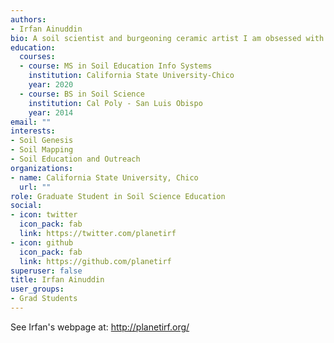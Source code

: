 ```yaml
---
authors:
- Irfan Ainuddin
bio: A soil scientist and burgeoning ceramic artist I am obsessed with clay in all of its potential forms
education:
  courses:
  - course: MS in Soil Education Info Systems
    institution: California State University-Chico
    year: 2020
  - course: BS in Soil Science
    institution: Cal Poly - San Luis Obispo
    year: 2014
email: ""
interests:
- Soil Genesis
- Soil Mapping
- Soil Education and Outreach
organizations:
- name: California State University, Chico
  url: ""
role: Graduate Student in Soil Science Education
social:
- icon: twitter
  icon_pack: fab
  link: https://twitter.com/planetirf
- icon: github
  icon_pack: fab
  link: https://github.com/planetirf
superuser: false
title: Irfan Ainuddin
user_groups:
- Grad Students
---
```


See Irfan's webpage at: http://planetirf.org/


